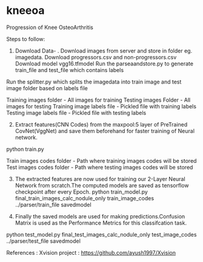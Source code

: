 # kneeoa
Progression of Knee OsteoArthritis

Steps to follow:

1) Download Data- .
  Download images from server and store in folder eg. imagedata. Download progressors.csv and non-progressors.csv
  Download model vgg16.tfmodel
  Run the parseaandstore.py to generate train_file and test_file which contains labels

  Run the splitter.py which splits the imagedata into train image and test image folder based on labels file 

Training images folder - All images for training
Testing images Folder - All images for testing
Training image labels file - Pickled file with training labels
Testing image labels file - Pickled file with testing labels

2) Extract features(CNN Codes) from the maxpool:5 layer of PreTrained CovNet(VggNet) and save them beforehand for faster training of Neural network.

python train.py <Training images folder> <Testing image folder> <Train images codes folder > <Test images codes folder>

Train images codes folder - Path where training images codes will be stored
Test images codes folder - Path where testing images codes will be stored

3) The extracted features are now used for training our 2-Layer Neural Network from scratch.The computed models are saved as tensorflow checkpoint after every Epoch.
python train_model.py final_train_images_calc_nodule_only train_image_codes ../parser/train_file savedmodel

4) Finally the saved models are used for making predictions.Confusion Matrix is used as the Performance Metrics for this classifcation task.

python test_model.py final_test_images_calc_nodule_only test_image_codes ../parser/test_file savedmodel

References : Xvision project : https://github.com/ayush1997/Xvision
